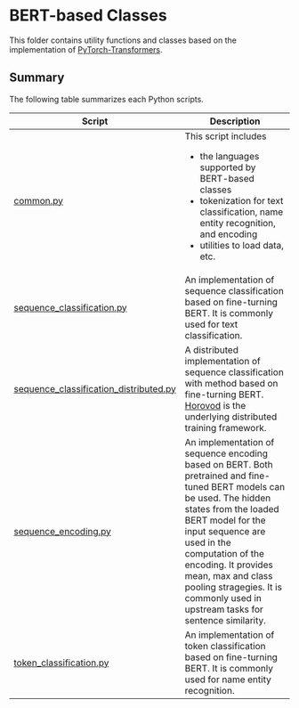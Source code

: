 # BERT-based Classes

This folder contains utility functions and classes based on the implementation of [PyTorch-Transformers](https://github.com/huggingface/pytorch-transformers). 

## Summary

The following table summarizes each Python scripts.

|Script|Description|
|---|---|
|[common.py](common.py)| This script includes <ul><li>the languages supported by BERT-based classes</li><li> tokenization for text classification, name entity recognition, and encoding</li> <li>utilities to load data, etc.</li></ul>|
|[sequence_classification.py](sequence_classification.py)| An implementation of sequence classification based on fine-turning BERT. It is commonly used for text classification.|
|[sequence_classification_distributed.py](sequence_classification_distributed.py) | A distributed implementation of sequence classification with method based on fine-turning BERT. [Horovod](https://github.com/horovod/horovod) is the underlying distributed training framework.|
|[sequence_encoding.py](sequence_encoding.py)| An implementation of sequence encoding based on BERT. Both pretrained and fine-tuned BERT models can be used. The hidden states from the loaded BERT model for the input sequence are used in the computation of the encoding. It provides mean, max and class pooling stragegies. It is commonly used in upstream tasks for sentence similarity. |
|[token_classification.py](token_classification.py) |  An implementation of token classification based on fine-turning BERT. It is commonly used for name entity recognition. |
